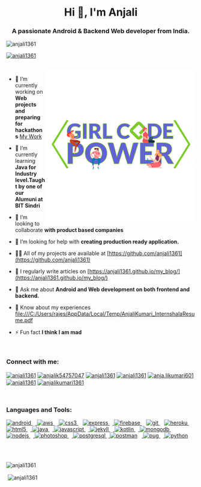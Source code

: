 <h1 align="center">Hi 👋, I'm Anjali</h1>
<h3 align="center">A passionate Android & Backend Web developer from India.</h3>

<p align="left"> <img src="https://komarev.com/ghpvc/?username=anjali1361&label=Profile%20views&color=0e75b6&style=flat" alt="anjali1361" /> </p>

<p align="left"> <a href="https://github.com/ryo-ma/github-profile-trophy"><img src="https://github-profile-trophy.vercel.app/?username=anjali1361" alt="anjali1361" /><br></a> </p><br>

<img align ="right" alt="Coding" width="400" src="giphy.gif">

- 🔭 I’m currently working on **Web projects and preparing for hackathons** [My Work](https://github.com/anjali1361/30-days-of-web/tree/master)

- 🌱 I’m currently learning **Java for Industry level.Taught by one of our Alumuni at BIT Sindri**

- 👯 I’m looking to collaborate **with product based companies**

- 🤝 I’m looking for help with **creating production ready application.**

- 👨‍💻 All of my projects are available at [https://github.com/anjali1361](https://github.com/anjali1361)

- 📝 I regularly write articles on [https://anjali1361.github.io/my_blog/](https://anjali1361.github.io/my_blog/)

- 💬 Ask me about **Android and Web development on both frontend and backend.**

- 📄 Know about my experiences [file:///C:/Users/rajes/AppData/Local/Temp/AnjaliKumari_InternshalaResume.pdf](file:///C:/Users/rajes/AppData/Local/Temp/AnjaliKumari_InternshalaResume.pdf)

- ⚡ Fun fact **I think I am mad**

<br><h3 align="left">Connect with me:</h3>
<p align="left">
<a href="https://dev.to/anjali1361" target="blank"><img align="center" src="https://cdn.jsdelivr.net/npm/simple-icons@3.0.1/icons/dev-dot-to.svg" alt="anjali1361" height="30" width="40" /></a>
<a href="https://twitter.com/anjalik54757047" target="blank"><img align="center" src="https://cdn.jsdelivr.net/npm/simple-icons@3.0.1/icons/twitter.svg" alt="anjalik54757047" height="30" width="40" /></a>
<a href="https://linkedin.com/in/anjali1361" target="blank"><img align="center" src="https://cdn.jsdelivr.net/npm/simple-icons@3.0.1/icons/linkedin.svg" alt="anjali1361" height="30" width="40" /></a>
<a href="https://fb.com/anjali1361" target="blank"><img align="center" src="https://cdn.jsdelivr.net/npm/simple-icons@3.0.1/icons/facebook.svg" alt="anjali1361" height="30" width="40" /></a>
<a href="https://instagram.com/anja.likumari601" target="blank"><img align="center" src="https://cdn.jsdelivr.net/npm/simple-icons@3.0.1/icons/instagram.svg" alt="anja.likumari601" height="30" width="40" /></a>
<a href="https://www.codechef.com/users/anjali1361" target="blank"><img align="center" src="https://cdn.jsdelivr.net/npm/simple-icons@3.1.0/icons/codechef.svg" alt="anjali1361" height="30" width="40" /></a>
<a href="https://www.hackerrank.com/anjalikumari1361" target="blank"><img align="center" src="https://cdn.jsdelivr.net/npm/simple-icons@3.0.1/icons/hackerrank.svg" alt="anjalikumari1361" height="30" width="40" /></a>
</p><br>

<h3 align="left">Languages and Tools:</h3>
<p align="left"> <a href="https://developer.android.com" target="_blank"> <img src="https://devicons.github.io/devicon/devicon.git/icons/android/android-original-wordmark.svg" alt="android" width="40" height="40"/> </a>&nbsp;&nbsp;<a href="https://aws.amazon.com" target="_blank"> <img src="https://devicons.github.io/devicon/devicon.git/icons/amazonwebservices/amazonwebservices-original-wordmark.svg" alt="aws" width="40" height="40"/> </a>&nbsp;&nbsp;<a href="https://www.w3schools.com/css/" target="_blank"> <img src="https://devicons.github.io/devicon/devicon.git/icons/css3/css3-original-wordmark.svg" alt="css3" width="40" height="40"/> </a>&nbsp;&nbsp; <a href="https://expressjs.com" target="_blank"> <img src="https://devicons.github.io/devicon/devicon.git/icons/express/express-original-wordmark.svg" alt="express" width="40" height="40"/> </a> &nbsp;&nbsp;<a href="https://firebase.google.com/" target="_blank"> <img src="https://www.vectorlogo.zone/logos/firebase/firebase-icon.svg" alt="firebase" width="40" height="40"/> </a>&nbsp;&nbsp; <a href="https://git-scm.com/" target="_blank"> <img src="https://www.vectorlogo.zone/logos/git-scm/git-scm-icon.svg" alt="git" width="40" height="40"/> </a>&nbsp;&nbsp; <a href="https://heroku.com" target="_blank"> <img src="https://www.vectorlogo.zone/logos/heroku/heroku-icon.svg" alt="heroku" width="40" height="40"/> </a>&nbsp;&nbsp;<a href="https://www.w3.org/html/" target="_blank"> <img src="https://devicons.github.io/devicon/devicon.git/icons/html5/html5-original-wordmark.svg" alt="html5" width="40" height="40"/> </a>&nbsp;&nbsp;<a href="https://www.java.com" target="_blank"> <img src="https://devicons.github.io/devicon/devicon.git/icons/java/java-original-wordmark.svg" alt="java" width="40" height="40"/> </a>&nbsp;&nbsp;<a href="https://developer.mozilla.org/en-US/docs/Web/JavaScript" target="_blank"> <img src="https://devicons.github.io/devicon/devicon.git/icons/javascript/javascript-original.svg" alt="javascript" width="40" height="40"/> </a>&nbsp;&nbsp;<a href="https://jekyllrb.com/" target="_blank"> <img src="https://www.vectorlogo.zone/logos/jekyllrb/jekyllrb-icon.svg" alt="jekyll" width="40" height="40"/> </a>&nbsp;&nbsp;<a href="https://kotlinlang.org" target="_blank"> <img src="https://www.vectorlogo.zone/logos/kotlinlang/kotlinlang-icon.svg" alt="kotlin" width="40" height="40"/> </a>&nbsp;&nbsp;<a href="https://www.mongodb.com/" target="_blank"> <img src="https://devicons.github.io/devicon/devicon.git/icons/mongodb/mongodb-original-wordmark.svg" alt="mongodb" width="40" height="40"/> </a>&nbsp;&nbsp;<a href="https://nodejs.org" target="_blank"> <img src="https://devicons.github.io/devicon/devicon.git/icons/nodejs/nodejs-original-wordmark.svg" alt="nodejs" width="40" height="40"/> </a>&nbsp;&nbsp;<a href="https://www.photoshop.com/en" target="_blank"> <img src="https://devicons.github.io/devicon/devicon.git/icons/photoshop/photoshop-plain.svg" alt="photoshop" width="40" height="40"/> </a>&nbsp;&nbsp;<a href="https://www.postgresql.org" target="_blank"> <img src="https://devicons.github.io/devicon/devicon.git/icons/postgresql/postgresql-original-wordmark.svg" alt="postgresql" width="40" height="40"/> </a>&nbsp;<a href="https://postman.com" target="_blank"> <img src="https://www.vectorlogo.zone/logos/getpostman/getpostman-icon.svg" alt="postman" width="40" height="40"/></a> &nbsp;&nbsp;<a href="https://pugjs.org" target="_blank"> <img src="https://cdn.worldvectorlogo.com/logos/pug.svg" alt="pug" width="40" height="40"/> </a>&nbsp;&nbsp;<a href="https://www.python.org" target="_blank"> <img src="https://devicons.github.io/devicon/devicon.git/icons/python/python-original.svg" alt="python" width="40" height="40"/> </a></p><br><br>

<span><img align="left" src="https://github-readme-stats.vercel.app/api/top-langs?username=anjali1361&show_icons=true&locale=en&layout=compact" alt="anjali1361" /></span>&nbsp;&nbsp;

<span>&nbsp;<img align="center" src="https://github-readme-stats.vercel.app/api?username=anjali1361&show_icons=true&locale=en" alt="anjali1361" /></span>
